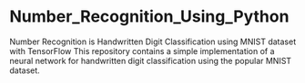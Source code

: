 # Number_Recognition_Using_Python
Number Recognition is  Handwritten Digit Classification using MNIST dataset with TensorFlow This repository contains a simple implementation of a neural network for handwritten digit classification using the popular MNIST dataset.
